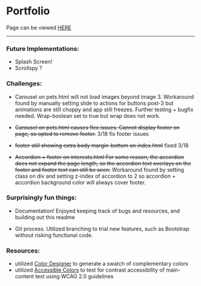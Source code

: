 # Portfolio

Page can be viewed [HERE](https://kmmiller418.github.io/html-portfolio/)

<hr>

### Future Implementations:
* Splash Screen!
* Scrollspy ?

### Challenges:
* Carousel on pets.html will not load images beyond image 3. Workaround found by manually setting slide to actions for buttons post-3 but animations are still choppy and app still freezes. Further testing + bugfix needed. Wrap-boolean set to true but wrap does not work.

* ~~Carousel on pets.html causes flex issues. Cannot display footer on page, so opted to remove footer.~~  3/18 fix footer issues

* ~~footer still showing extra body margin-bottom on index.html~~ fixed 3/18

* ~~Accordion + footer on interests.html For some reason, the accordion does not expand the page length, so the accordion text overlays on the footer and footer text can still be seen.~~ Workaround found by setting class on div and setting z-index of accordion to 2 so accordion + accordion background color will always cover footer. 

### Surprisingly fun things:
* Documentation! Enjoyed keeping track of bugs and resources, and building out this readme

* Git process. Utilized branching to trial new features, such as Bootstrap without risking functional code.

### Resources:
* utilized [Color Designer](https://colordesigner.io/) to generate a swatch of complementary colors
* utilized [Accessible Colors](https://accessible-colors.com/) to test for contrast accessibility of main-content text using WCAG 2.0 guidelines